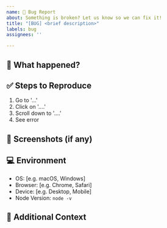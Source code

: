 ```yaml
---
name: 🐛 Bug Report
about: Something is broken? Let us know so we can fix it!
title: "[BUG] <brief description>"
labels: bug
assignees: ''

---
```


## 🐞 What happened?

<!-- A clear and concise description of what the bug is. -->

## ✅ Steps to Reproduce

1. Go to '...'
2. Click on '....'
3. Scroll down to '....'
4. See error

## 📸 Screenshots (if any)

<!-- Drag and drop screenshots here -->

## 💻 Environment

- OS: [e.g. macOS, Windows]
- Browser: [e.g. Chrome, Safari]
- Device: [e.g. Desktop, Mobile]
- Node Version: `node -v`

## 🧠 Additional Context

<!-- Add any other context about the problem here. -->
